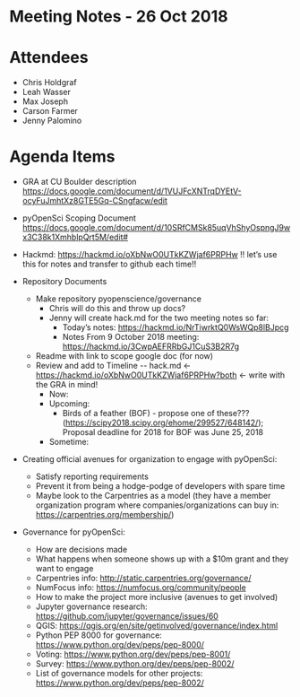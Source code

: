 # Meeting Notes - 26 Oct 2018

Attendees
=========

* Chris Holdgraf
* Leah Wasser
* Max Joseph
* Carson Farmer
* Jenny Palomino

Agenda Items
============

* GRA at CU Boulder description
https://docs.google.com/document/d/1VUJFcXNTrqDYEtV-ocyFuJmhtXz8GTE5Gq-CSngfacw/edit

* pyOpenSci Scoping Document
https://docs.google.com/document/d/10SRfCMSk85uqVhShyOspngJ9wx3C38k1XmhblpQrt5M/edit#

* Hackmd: https://hackmd.io/oXbNwO0UTkKZWjaf6PRPHw !! let’s use this for notes and transfer to github each time!! 

* Repository Documents
    * Make repository pyopenscience/governance 
        * Chris will do this and throw up docs?
        * Jenny will create hack.md for the two meeting notes so far:
            * Today’s notes: https://hackmd.io/NrTiwrktQ0WsWQp8lBJpcg 
            * Notes From 9 October 2018 meeting: https://hackmd.io/3CwpAEFRRbGJ1CuS3B2R7g
    * Readme with link to scope google doc (for now)
    * Review and add to Timeline -- hack.md <- https://hackmd.io/oXbNwO0UTkKZWjaf6PRPHw?both <- write with the GRA in mind!
        * Now:
        * Upcoming:
            * Birds of a feather (BOF) - propose one of these??? (https://scipy2018.scipy.org/ehome/299527/648142/); Proposal deadline for 2018 for BOF was June 25, 2018
        * Sometime: 

* Creating official avenues for organization to engage with pyOpenSci: 
    * Satisfy reporting requirements
    * Prevent it from being a hodge-podge of developers with spare time
    * Maybe look to the Carpentries as a model (they have a member organization program where companies/organizations can buy in: https://carpentries.org/membership/)

* Governance for pyOpenSci:
    * How are decisions made
    * What happens when someone shows up with a $10m grant and they want to engage
    * Carpentries info: http://static.carpentries.org/governance/
    * NumFocus info: https://numfocus.org/community/people
    * How to make the project more inclusive (avenues to get involved)
    * Jupyter governance research: https://github.com/jupyter/governance/issues/60 
    * QGIS: https://qgis.org/en/site/getinvolved/governance/index.html
    * Python PEP 8000 for governance: https://www.python.org/dev/peps/pep-8000/
    * Voting: https://www.python.org/dev/peps/pep-8001/
    * Survey: https://www.python.org/dev/peps/pep-8002/
    * List of governance models for other projects: https://www.python.org/dev/peps/pep-8002/

